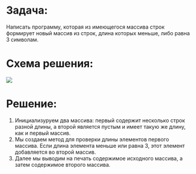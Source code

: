 # Задача:
Написать программу, которая из имеющегося массива строк формирует новый массив из строк, длина которых меньше, либо равна 3 символам.

# Схема решения:

![](D:\dev\bs.png)

# Решение:

1. Инициализуруем два массива: первый содержит несколько строк разной длины, а второй является пустым и имеет такую же длину, как и первый массив.
2. Мы создаем метод для проверки длины элементов первого массива. Если длина элемента меньше или равна 3, этот элемент добавляется во второй массив.
3. Далее мы выводим на печать содержимое исходного массива, а затем содержимое второго массива.
